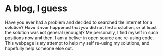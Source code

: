 # A blog, I guess

Have you ever had a problem and decided to searched the internet for a solution? Have it ever happened that you did not find a solution, or at least the solution was not general (enough)? Me personally, I find myself in such positions now and then. I am a beliver in open source and re-using code. This webpage is my attempt to help my self re-using my solutions, and hopefully help someone else out.
